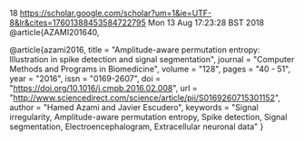 18
https://scholar.google.com/scholar?um=1&ie=UTF-8&lr&cites=17601388453584722795
Mon 13 Aug 17:23:28 BST 2018
@article{AZAMI201640,

@article{azami2016,
title = "Amplitude-aware permutation entropy: Illustration in spike detection and signal segmentation",
journal = "Computer Methods and Programs in Biomedicine",
volume = "128",
pages = "40 - 51",
year = "2016",
issn = "0169-2607",
doi = "https://doi.org/10.1016/j.cmpb.2016.02.008",
url = "http://www.sciencedirect.com/science/article/pii/S0169260715301152",
author = "Hamed Azami and Javier Escudero",
keywords = "Signal irregularity, Amplitude-aware permutation entropy, Spike detection, Signal segmentation, Electroencephalogram, Extracellular neuronal data"
}
